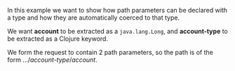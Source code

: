 In this example we want to show how path parameters can be declared with a type and how they are automatically coerced to that type.

We want __account__ to be extracted as a `java.lang.Long`, and __account-type__ to be extracted as a Clojure keyword.

<resource-map/>

We form the request to contain 2 path parameters, so the path is of the form .../_account-type_/_account_.

<request/>

<response/>
